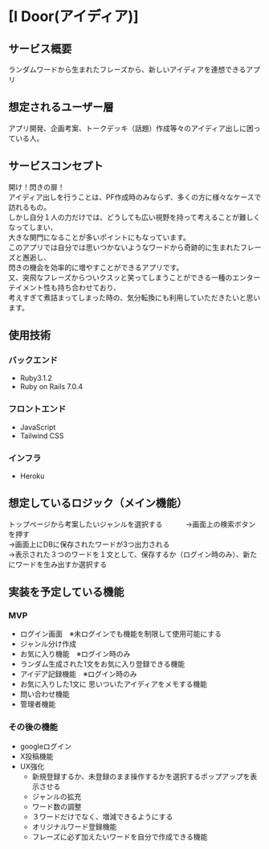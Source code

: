 # [I Door(アイディア)]

## サービス概要
ランダムワードから生まれたフレーズから、新しいアイディアを連想できるアプリ

## 想定されるユーザー層
アプリ開発、企画考案、トークデッキ（話題）作成等々のアイディア出しに困っている人。

## サービスコンセプト
開け！閃きの扉！   
アイディア出しを行うことは、PF作成時のみならず、多くの方に様々なケースで訪れるもの。   
しかし自分１人の力だけでは、どうしても広い視野を持って考えることが難しくなってしまい、   
大きな関門になることが多いポイントにもなっています。   
このアプリでは自分では思いつかないようなワードから奇跡的に生まれたフレーズと邂逅し、   
閃きの機会を効率的に増やすことができるアプリです。   
又、突飛なフレーズからついクスッと笑ってしまうことができる一種のエンターテイメント性も持ち合わせており、   
考えすぎて煮詰まってしまった時の、気分転換にも利用していただきたいと思います。   

## 使用技術
###  バックエンド
* Ruby3.1.2
* Ruby on Rails 7.0.4
###  フロントエンド
* JavaScript
* Tailwind CSS
###  インフラ
* Heroku

##  想定しているロジック（メイン機能）
トップページから考案したいジャンルを選択する　　　
→画面上の検索ボタンを押す   
→画面上にDBに保存されたワードが3つ出力される   
→表示された３つのワードを１文として、保存するか（ログイン時のみ）、新たにワードを生み出すか選択する   

## 実装を予定している機能
### MVP
* ログイン画面　※未ログインでも機能を制限して使用可能にする
* ジャンル分け作成
* お気に入り機能　※ログイン時のみ
 * ランダム生成された1文をお気に入り登録できる機能
* アイデア記録機能　※ログイン時のみ
 * お気に入りした1文に 思いついたアイディアをメモする機能
* 問い合わせ機能
* 管理者機能

### その後の機能
* googleログイン
* X投稿機能
* UX強化
  * 新規登録するか、未登録のまま操作するかを選択するポップアップを表示させる
  * ジャンルの拡充
  * ワード数の調整   
   * ３ワードだけでなく、増減できるようにする 
  * オリジナルワード登録機能   
   * フレーズに必ず加えたいワードを自分で作成できる機能
